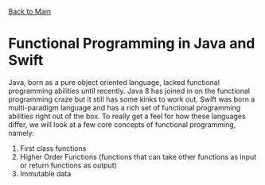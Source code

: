 [Back to Main](README.md/#functional-programming)
# Functional Programming in Java and Swift
Java, born as a pure object oriented language, lacked functional programming abilities until recently. Java 8 has joined in on the functional programming craze but it still has some kinks to work out. Swift was born a multi-paradigm language and has a rich set of functional programming abilities right out of the box. To really get a feel for how these languages differ, we will look at a few core concepts of functional programming, namely:
1. First class functions
2. Higher Order Functions (functions that can take other functions as input or return functions as output)
3. Immutable data




